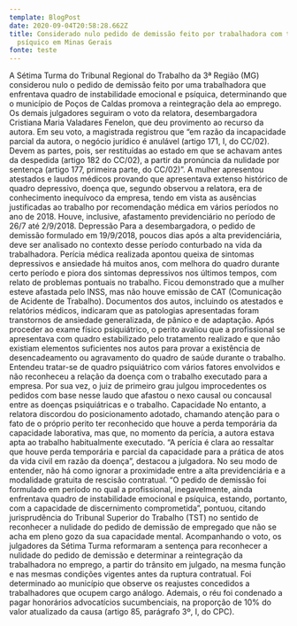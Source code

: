 ```yaml
---
template: BlogPost
date: 2020-09-04T20:58:28.662Z
title: Considerado nulo pedido de demissão feito por trabalhadora com transtorno
  psíquico em Minas Gerais
fonte: teste
---
```

A Sétima Turma do Tribunal Regional do Trabalho da 3ª Região (MG) considerou nulo o pedido de demissão feito por uma trabalhadora que enfrentava quadro de instabilidade emocional e psíquica, determinando que o município de Poços de Caldas promova a reintegração dela ao emprego. Os demais julgadores seguiram o voto da relatora, desembargadora Cristiana Maria Valadares Fenelon, que deu provimento ao recurso da autora. Em seu voto, a magistrada registrou que “em razão da incapacidade parcial da autora, o negócio jurídico é anulável (artigo 171, I, do CC/02). Devem as partes, pois, ser restituídas ao estado em que se achavam antes da despedida (artigo 182 do CC/02), a partir da pronúncia da nulidade por sentença (artigo 177, primeira parte, do CC/02)”. A mulher apresentou atestados e laudos médicos provando que apresentava extenso histórico de quadro depressivo, doença que, segundo observou a relatora, era de conhecimento inequívoco da empresa, tendo em vista as ausências justificadas ao trabalho por recomendação médica em vários períodos no ano de 2018. Houve, inclusive, afastamento previdenciário no período de 26/7 até 2/9/2018. Depressão Para a desembargadora, o pedido de demissão formulado em 19/9/2018, poucos dias após a alta previdenciária, deve ser analisado no contexto desse período conturbado na vida da trabalhadora. Perícia médica realizada apontou queixa de sintomas depressivos e ansiedade há muitos anos, com melhora do quadro durante certo período e piora dos sintomas depressivos nos últimos tempos, com relato de problemas pontuais no trabalho. Ficou demonstrado que a mulher esteve afastada pelo INSS, mas não houve emissão de CAT (Comunicação de Acidente de Trabalho). Documentos dos autos, incluindo os atestados e relatórios médicos, indicaram que as patologias apresentadas foram transtornos de ansiedade generalizada, de pânico e de adaptação. Após proceder ao exame físico psiquiátrico, o perito avaliou que a profissional se apresentava com quadro estabilizado pelo tratamento realizado e que não existiam elementos suficientes nos autos para provar a existência de desencadeamento ou agravamento do quadro de saúde durante o trabalho. Entendeu tratar-se de quadro psiquiátrico com vários fatores envolvidos e não reconheceu a relação da doença com o trabalho executado para a empresa. Por sua vez, o juiz de primeiro grau julgou improcedentes os pedidos com base nesse laudo que afastou o nexo causal ou concausal entre as doenças psiquiátricas e o trabalho. Capacidade No entanto, a relatora discordou do posicionamento adotado, chamando atenção para o fato de o próprio perito ter reconhecido que houve a perda temporária da capacidade laborativa, mas que, no momento da perícia, a autora estava apta ao trabalho habitualmente executado. “A perícia é clara ao ressaltar que houve perda temporária e parcial da capacidade para a prática de atos da vida civil em razão da doença”, destacou a julgadora. No seu modo de entender, não há como ignorar a proximidade entre a alta previdenciária e a modalidade gratuita de rescisão contratual. “O pedido de demissão foi formulado em período no qual a profissional, inegavelmente, ainda enfrentava quadro de instabilidade emocional e psíquica, estando, portanto, com a capacidade de discernimento comprometida”, pontuou, citando jurisprudência do Tribunal Superior do Trabalho (TST) no sentido de reconhecer a nulidade do pedido de demissão de empregado que não se acha em pleno gozo da sua capacidade mental. Acompanhando o voto, os julgadores da Sétima Turma reformaram a sentença para reconhecer a nulidade do pedido de demissão e determinar a reintegração da trabalhadora no emprego, a partir do trânsito em julgado, na mesma função e nas mesmas condições vigentes antes da ruptura contratual. Foi determinado ao município que observe os reajustes concedidos a trabalhadores que ocupem cargo análogo. Ademais, o réu foi condenado a pagar honorários advocatícios sucumbenciais, na proporção de 10% do valor atualizado da causa (artigo 85, parágrafo 3º, I, do CPC).